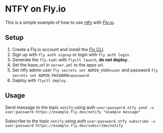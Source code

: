 # NTFY on Fly.io

This is a simple example of how to use [ntfy]() with [Fly.io](https://fly.io).

## Setup

1. Create a Fly.io account and install the [Fly CLI](https://fly.io/docs/hands-on/installing/).
2. Sign up with `fly auth signup` or login with `fly auth login`.
3. Generate the `fly.toml` with `flyctl launch`, **do not deploy**.
4. Set the base_url in `server.yml` to the apps url.
5. Set ntfy admin user `fly secrets set ADMIN_USER=user` and password `fly secrets set ADMIN_PASSWORD=password`.
6. Deploy with `flyctl deploy`.

## Usage

Send message to the topic `notify` using auth `user:password`. 
`ntfy send -u user:password https://example.fly.dev/notify "example message"`

Subscribe to the topic `notify` using auth `user:password`.
`ntfy subscribe -u user:password https://example.fly.dev/subscribe/notify`

